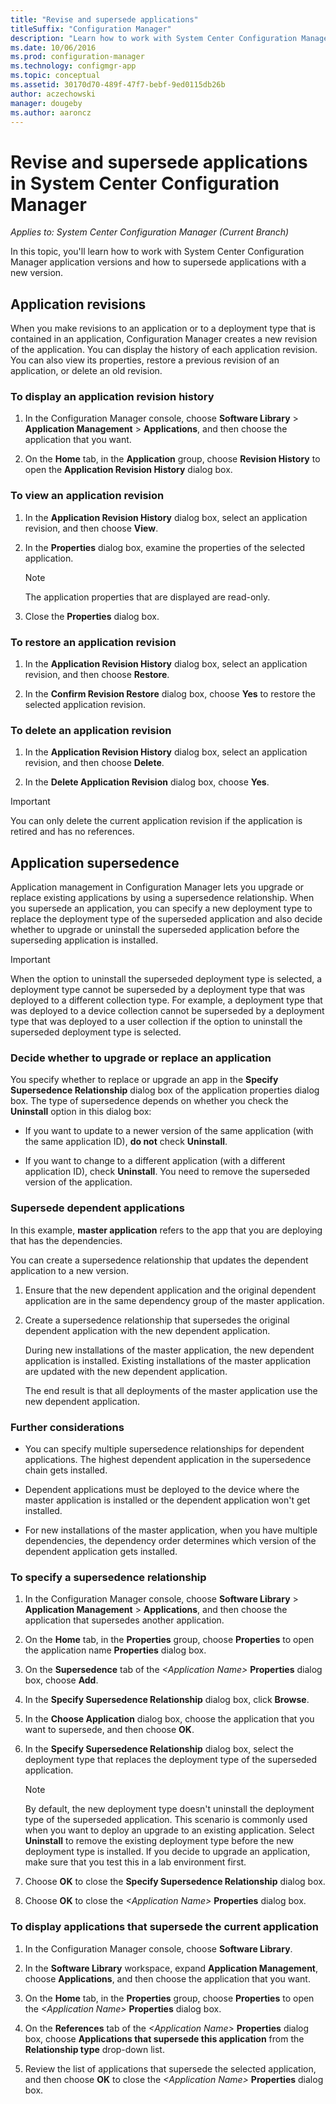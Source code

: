 ```yaml
---
title: "Revise and supersede applications"
titleSuffix: "Configuration Manager"
description: "Learn how to work with System Center Configuration Manager application versions and supersede applications."
ms.date: 10/06/2016
ms.prod: configuration-manager
ms.technology: configmgr-app
ms.topic: conceptual
ms.assetid: 30170d70-489f-47f7-bebf-9ed0115db26b
author: aczechowski
manager: dougeby
ms.author: aaroncz
---
```

# Revise and supersede applications in System Center Configuration Manager*Applies to: System Center Configuration Manager (Current Branch)*
In this topic, you'll learn how to work with System Center Configuration Manager application versions and how to supersede applications with a new version.  

##  Application revisions  
 When you make revisions to an application or to a deployment type that is contained in an application, Configuration Manager creates a new revision of the application. You can display the history of each application revision. You can also view its properties, restore a previous revision of an application, or delete an old revision.  

### To display an application revision history  

1.  In the Configuration Manager console, choose **Software Library** > **Application Management** > **Applications**, and then choose the application that you want.  

3.  On the **Home** tab, in the **Application** group, choose **Revision History** to open the **Application Revision History** dialog box.  

### To view an application revision  

1.  In the **Application Revision History** dialog box, select an application revision, and then choose **View**.  

2.  In the **Properties** dialog box, examine the properties of the selected application.  

    > [!NOTE]  
    >  The application properties that are displayed are read-only.  

3.  Close the **Properties** dialog box.  

### To restore an application revision  

1.  In the **Application Revision History** dialog box, select an application revision, and then choose **Restore**.  

2.  In the **Confirm Revision Restore** dialog box, choose **Yes** to restore the selected application revision.  

### To delete an application revision  

1.  In the **Application Revision History** dialog box, select an application revision, and then choose **Delete**.  

2.  In the **Delete Application Revision** dialog box, choose **Yes**.  

> [!IMPORTANT]  
>  You can only delete the current application revision if the application is retired and has no references.  

##  Application supersedence  
 Application management in Configuration Manager lets you upgrade or replace existing applications by using a supersedence relationship. When you supersede an application, you can specify a new deployment type to replace the deployment type of the superseded application and also decide whether to upgrade or uninstall the superseded application before the superseding application is installed.  

> [!IMPORTANT]  
>  When the option to uninstall the superseded deployment type is selected, a deployment type cannot be superseded by a deployment type that was deployed to a different collection type.  For example, a deployment type that was deployed to a device collection cannot be superseded by a deployment type that was deployed to a user collection if the option to uninstall the superseded deployment type is selected.  

### Decide whether to upgrade or replace an application  
 You specify whether to replace or upgrade an app in the **Specify Supersedence Relationship** dialog box of the application properties dialog box. The type of supersedence depends on whether you check the **Uninstall** option in this dialog box:  

-   If you want to update to a newer version of the same application (with the same application ID), **do not** check **Uninstall**.  

-   If you want to change to a different application (with a different application ID), check **Uninstall**. You need to remove the superseded version of the application.  

### Supersede dependent applications  
 In this example, **master application** refers to the app that you are deploying that has the dependencies.  

 You can create a supersedence relationship that updates the dependent application to a new version.  

1. Ensure that the new dependent application and the original dependent application are in the same dependency group of the master application.  

2. Create a supersedence relationship that supersedes the original dependent application with the new dependent application.  

   During new installations of the master application, the new dependent application is installed. Existing installations of the master application are updated with the new dependent application.  

   The end result is that all deployments of the master application use the new dependent application.  

### Further considerations  

-   You can specify multiple supersedence relationships for dependent applications. The highest dependent application in the supersedence chain gets installed.  

-   Dependent applications must be deployed to the device where the master application is installed or the dependent application won't get installed.  

-   For new installations of the master application, when you have multiple dependencies, the dependency order determines which version of the dependent application gets installed.  

### To specify a supersedence relationship  

1.  In the Configuration Manager console, choose **Software Library** > **Application Management** > **Applications**, and then choose the application that supersedes another application.  

3.  On the **Home** tab, in the **Properties** group, choose **Properties** to open the application name **Properties** dialog box.  

4.  On the **Supersedence** tab of the *<Application Name\>* **Properties** dialog box, choose **Add**.  

5.  In the **Specify Supersedence Relationship** dialog box, click **Browse**.  

6.  In the **Choose Application** dialog box, choose the application that you want to supersede, and then choose **OK**.  

7.  In the **Specify Supersedence Relationship** dialog box, select the deployment type that replaces the deployment type of the superseded application.  

    > [!NOTE]  
    >  By default, the new deployment type doesn't uninstall the deployment type of the superseded application. This scenario is commonly used when you want to deploy an upgrade to an existing application. Select **Uninstall** to remove the existing deployment type before the new deployment type is installed. If you decide to upgrade an application, make sure that you test this in a lab environment first.  

8.  Choose **OK** to close the **Specify Supersedence Relationship** dialog box.  

9. Choose **OK** to close the *<Application Name\>* **Properties** dialog box.  

### To display applications that supersede the current application  

1.  In the Configuration Manager console, choose **Software Library**.  

2.  In the **Software Library** workspace, expand **Application Management**, choose **Applications**, and then choose the application that you want.  

3.  On the **Home** tab, in the **Properties** group, choose **Properties** to open the *<Application Name\>* **Properties** dialog box.  

4.  On the **References** tab of the *<Application Name\>* **Properties** dialog box, choose **Applications that supersede this application** from the **Relationship type** drop-down list.  

5.  Review the list of applications that supersede the selected application, and then choose **OK** to close the *<Application Name\>* **Properties** dialog box.  
